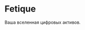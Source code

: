 
<!DOCTYPE html>
<html lang="ru">
<head>
    <meta charset="UTF-8">
    <meta name="viewport" content="width=device-width, initial-scale=1.0">
    <meta name="description" content="Fetique - Ваша вселенная цифровых активов">
    <title>Fetique | Скоро запуск</title>
		<meta http-equiv="Content-Security-Policy" content="upgrade-insecure-requests">
    <link rel="stylesheet" href="style.css">
</head>
<body>
  <div class="seo-hidden" aria-hidden="true">
    <h1>Fetique</h1>
    <p>Ваша вселенная цифровых активов.</p>
  </div>
</body>
</html>
